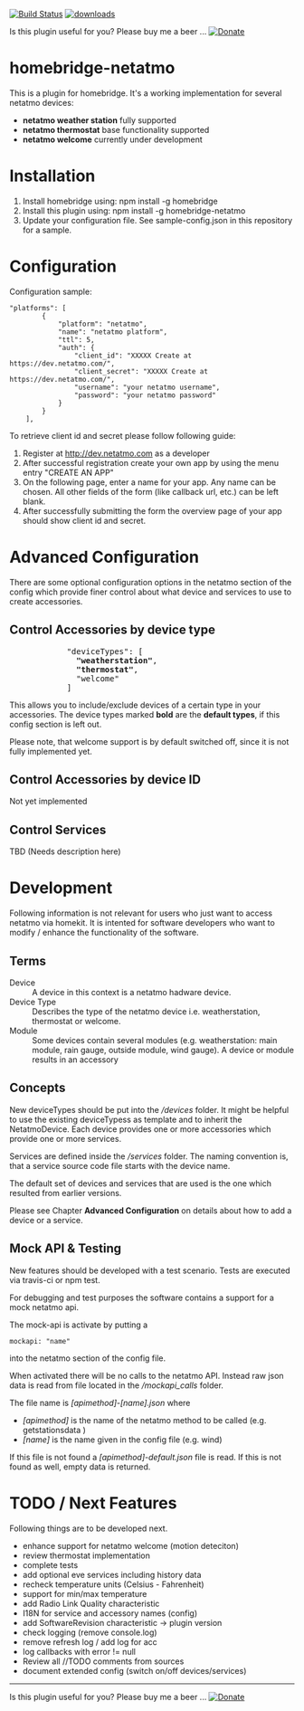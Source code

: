 [![Build Status](https://secure.travis-ci.org/planetk/homebridge-netatmo.png?branch=master)](http://travis-ci.org/planetk/homebridge-netatmo)
[![downloads][downloads-image]][downloads-url]

[downloads-image]: https://img.shields.io/npm/dm/homebridge-netatmo.svg?style=flat
[downloads-url]: https://npmjs.org/package/homebridge-netatmo

Is this plugin useful for you? Please buy me a beer ...
[![Donate](https://img.shields.io/badge/Donate-PayPal-green.svg)](https://www.paypal.com/cgi-bin/webscr?cmd=_s-xclick&hosted_button_id=7ZGEPWHG5UH6S)

# homebridge-netatmo

This is a plugin for homebridge. It's a working implementation for several netatmo devices:

* **netatmo weather station** fully supported
* **netatmo thermostat** base functionality supported
* **netatmo welcome** currently under development

# Installation

1. Install homebridge using: npm install -g homebridge
2. Install this plugin using: npm install -g homebridge-netatmo
3. Update your configuration file. See sample-config.json in this repository for a sample. 

# Configuration

Configuration sample:

```
"platforms": [
        {
            "platform": "netatmo",
            "name": "netatmo platform",
            "ttl": 5,
            "auth": {
    	        "client_id": "XXXXX Create at https://dev.netatmo.com/",
                "client_secret": "XXXXX Create at https://dev.netatmo.com/",
                "username": "your netatmo username",
                "password": "your netatmo password"
            }
        }
    ],

```

To retrieve client id and secret please follow following guide:

1. Register at http://dev.netatmo.com as a developer
2. After successful registration create your own app by using the menu entry "CREATE AN APP"
3. On the following page, enter a name for your app. Any name can be chosen. All other fields of the form (like callback url, etc.) can be left blank.
4. After successfully submitting the form the overview page of your app should show client id and secret.


# Advanced Configuration

There are some optional configuration options in the netatmo section of the config which provide finer control about what device and services to use to create accessories.

## Control Accessories by device type

<pre>
            "deviceTypes": [
              <b>"weatherstation"</b>,
              <b>"thermostat"</b>,
              "welcome"
            ]
</pre>

This allows you to include/exclude devices of a certain type in your accessories.
The device types marked **bold** are the **default types**, if this config section is left out.

Please note, that welcome support is by default switched off, since it is not fully implemented yet.

##  Control Accessories by device ID

Not yet implemented

##  Control Services

TBD (Needs description here)


# Development

Following information is not relevant for users who just want to access netatmo via homekit.
It is intented for software developers who want to modify / enhance the functionality of the software.

## Terms

<dl>
 <dt>Device</dt>
 <dd>A device in this context is a netatmo hadware device.</dd>

 <dt>Device Type</dt>
 <dd>Describes the type of the netatmo device i.e. weatherstation, thermostat or welcome.</dd>


 <dt>Module</dt>
 <dd>Some devices contain several modules (e.g. weatherstation: main module, rain gauge, outside module, wind gauge). A device or module results in an accessory</dd>
 
</dl>

## Concepts

New deviceTypes should be put into the */devices* folder. It might be helpful to use the existing deviceTypess as template and to inherit the NetatmoDevice. Each device provides one or more accessories which provide one or more services.

Services are defined inside the */services* folder. The naming convention is, that a service source code file starts with the device name.

The default set of devices and services that are used is the one which resulted from earlier versions.

Please see Chapter **Advanced Configuration** on details about how to add a device or a service.

## Mock API & Testing

New features should be developed with a test scenario. Tests are executed via travis-ci or npm test.

For debugging and test purposes the software contains a support for a mock netatmo api.

The mock-api is activate by putting a

    mockapi: "name"

into the netatmo section of the config file.

When activated there will be no calls to the netatmo API. Instead raw json data is read from file located in the */mockapi_calls* folder.

The file name is *[apimethod]-[name].json* where
 
* *[apimethod]* is the name of the netatmo method to be called (e.g. getstationsdata )
* *[name]* is the name given in the config file (e.g. wind)
 
If this file is not found a *[apimethod]-default.json* file is read.
If this is not found as well, empty data is returned.

# TODO / Next Features
Following things are to be developed next.

* enhance support for netatmo welcome (motion deteciton)
* review thermostat implementation
* complete tests
* add optional eve services including history data
* recheck temperature units (Celsius - Fahrenheit)
* support for min/max temperature
* add Radio Link Quality characteristic
* I18N for service and accessory names (config)
* add SoftwareRevision characteristic -> plugin version
* check logging (remove console.log)
* remove refresh log / add log for acc
* log callbacks with error != null
* Review all //TODO comments from sources
* document extended config (switch on/off devices/services)

----

Is this plugin useful for you? Please buy me a beer ...
[![Donate](https://img.shields.io/badge/Donate-PayPal-green.svg)](https://www.paypal.com/cgi-bin/webscr?cmd=_s-xclick&hosted_button_id=7ZGEPWHG5UH6S)


